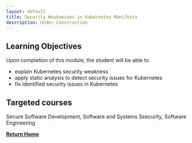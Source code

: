 ```yaml
---
layout: default
title: Security Weaknesses in Kubernetes Manifests
description: Under Construction
---
```




## Learning Objectives
Upon completion of this module, the student will be able to

- explain Kubernetes security weakness 
- apply static analysis to detect security issues for Kubernetes 
- fix identified security issues in Kubernetes 

## Targeted courses

Secure Software Development, Software and Systems Ssecurity, Software Engineering

[**Return Home**](./)